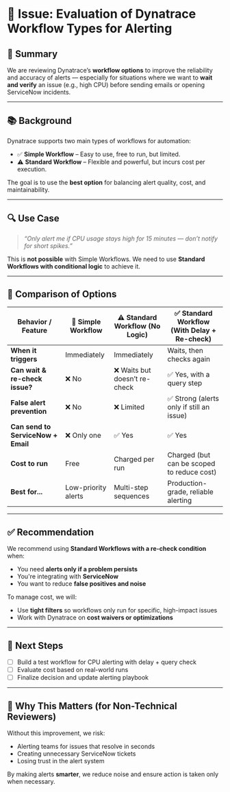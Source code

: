 
# 📝 Issue: Evaluation of Dynatrace Workflow Types for Alerting

## 📌 Summary
We are reviewing Dynatrace’s **workflow options** to improve the reliability and accuracy of alerts — especially for situations where we want to **wait and verify** an issue (e.g., high CPU) before sending emails or opening ServiceNow incidents.

---

## 📚 Background
Dynatrace supports two main types of workflows for automation:

- ✅ **Simple Workflow** – Easy to use, free to run, but limited.
- ⚠️ **Standard Workflow** – Flexible and powerful, but incurs cost per execution.

The goal is to use the **best option** for balancing alert quality, cost, and maintainability.

---

## 🔍 Use Case
> _“Only alert me if CPU usage stays high for 15 minutes — don’t notify for short spikes.”_

This is **not possible** with Simple Workflows. We need to use **Standard Workflows with conditional logic** to achieve it.

---

## 🔄 Comparison of Options

| Behavior / Feature                       | 🔹 Simple Workflow       | ⚠️ Standard Workflow (No Logic) | ✅ Standard Workflow (With Delay + Re-check) |
|------------------------------------------|--------------------------|----------------------------------|----------------------------------------------|
| **When it triggers**                     | Immediately              | Immediately                      | Waits, then checks again                      |
| **Can wait & re-check issue?**           | ❌ No                    | ❌ Waits but doesn’t re-check    | ✅ Yes, with a query step                     |
| **False alert prevention**               | ❌ No                    | ❌ Limited                       | ✅ Strong (alerts only if still an issue)     |
| **Can send to ServiceNow + Email**       | ❌ Only one              | ✅ Yes                           | ✅ Yes                                        |
| **Cost to run**                          | Free                     | Charged per run                  | Charged (but can be scoped to reduce cost)   |
| **Best for...**                          | Low-priority alerts      | Multi-step sequences             | Production-grade, reliable alerting          |

---

## ✅ Recommendation
We recommend using **Standard Workflows with a re-check condition** when:
- You need **alerts only if a problem persists**
- You're integrating with **ServiceNow**
- You want to reduce **false positives and noise**

To manage cost, we will:
- Use **tight filters** so workflows only run for specific, high-impact issues
- Work with Dynatrace on **cost waivers or optimizations**

---

## 📅 Next Steps
- [ ] Build a test workflow for CPU alerting with delay + query check  
- [ ] Evaluate cost based on real-world runs  
- [ ] Finalize decision and update alerting playbook  

---

## 🧠 Why This Matters (for Non-Technical Reviewers)
Without this improvement, we risk:
- Alerting teams for issues that resolve in seconds
- Creating unnecessary ServiceNow tickets
- Losing trust in the alert system

By making alerts **smarter**, we reduce noise and ensure action is taken only when necessary.
